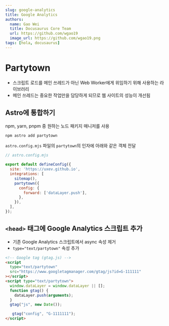```yaml
---
slug: google-analytics
title: Google Analytics
authors:
  name: Gao Wei
  title: Docusaurus Core Team
  url: https://github.com/wgao19
  image_url: https://github.com/wgao19.png
tags: [hola, docusaurus]
---
```


# Partytown

- 스크립트 로드를 메인 쓰레드가 아닌 Web Worker에게 위임하기 위해 사용하는 라이브러리
- 메인 쓰레드는 중요한 작업만을 담당하게 되므로 웹 사이트의 성능이 개선됨

## Astro에 통합하기

npm, yarn, pnpm 중 원하는 노드 패키지 매니저를 사용

```zsh
npm astro add partytown
```

`astro.config.mjs` 파일의 `partytown`의 인자에 아래와 같은 객체 전달

```js
// astro.config.mjs

export default defineConfig({
  site: 'https://uxev.github.io',
  integrations: [
    sitemap(),
    partytown({
      config: {
        forward: ['dataLayer.push'],
      },
    }),
  ],
});
```

## `<head>` 태그에 Google Analytics 스크립트 추가

- 기존 Google Analytics 스크립트에서 async 속성 제거
- `type="text/partytown"` 속성 추가

```html
<!-- Google tag (gtag.js) -->
<script
  type="text/partytown"
  src="https://www.googletagmanager.com/gtag/js?id=G-111111"
></script>
<script type="text/partytown">
  window.dataLayer = window.dataLayer || [];
  function gtag() {
  	dataLayer.push(arguments);
  }
  gtag("js", new Date());

   gtag("config", "G-1111111");
</script>
```
